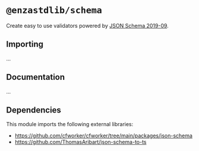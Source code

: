 # `@enzastdlib/schema`

Create easy to use validators powered by [JSON Schema 2019-09](https://json-schema.org/specification-links.html#draft-2019-09-formerly-known-as-draft-8).

## Importing

...

## Documentation

...

## Dependencies

This module imports the following external libraries:

- https://github.com/cfworker/cfworker/tree/main/packages/json-schema
- https://github.com/ThomasAribart/json-schema-to-ts
